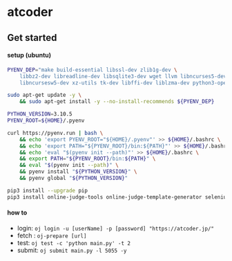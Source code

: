 # atcoder

## Get started

#### setup (ubuntu)
```sh
PYENV_DEP="make build-essential libssl-dev zlib1g-dev \
    libbz2-dev libreadline-dev libsqlite3-dev wget llvm libncurses5-dev \
    libncursesw5-dev xz-utils tk-dev libffi-dev liblzma-dev python3-openssl"

sudo apt-get update -y \
    && sudo apt-get install -y --no-install-recommends ${PYENV_DEP}

PYTHON_VERSION=3.10.5
PYENV_ROOT=${HOME}/.pyenv

curl https://pyenv.run | bash \
    && echo 'export PYENV_ROOT="${HOME}/.pyenv"' >> ${HOME}/.bashrc \
    && echo 'export PATH="${PYENV_ROOT}/bin:${PATH}"' >> ${HOME}/.bashrc \
    && echo 'eval "$(pyenv init --path)"' >> ${HOME}/.bashrc \
    && export PATH="${PYENV_ROOT}/bin:${PATH}" \
    && eval "$(pyenv init --path)" \
    && pyenv install "${PYTHON_VERSION}" \
    && pyenv global "${PYTHON_VERSION}"

pip3 install --upgrade pip
pip3 install online-judge-tools online-judge-template-generator selenium
```

#### how to
- login: `oj login -u [userName] -p [password] "https://atcoder.jp/"`
- fetch : `oj-prepare [url]`
- test: `oj test -c 'python main.py' -t 2`
- submit: `oj submit main.py -l 5055 -y`